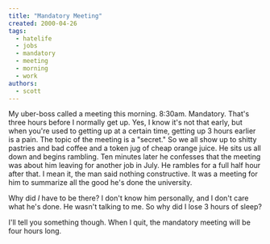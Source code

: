 ```yaml
---
title: "Mandatory Meeting"
created: 2000-04-26
tags: 
  - hatelife
  - jobs
  - mandatory
  - meeting
  - morning
  - work
authors: 
  - scott
---
```


My uber-boss called a meeting this morning. 8:30am. Mandatory. That's three hours before I normally get up. Yes, I know it's not that early, but when you're used to getting up at a certain time, getting up 3 hours earlier is a pain. The topic of the meeting is a "secret." So we all show up to shitty pastries and bad coffee and a token jug of cheap orange juice. He sits us all down and begins rambling. Ten minutes later he confesses that the meeting was about him leaving for another job in July. He rambles for a full half hour after that. I mean it, the man said nothing constructive. It was a meeting for him to summarize all the good he's done the university.

Why did _I_ have to be there? I don't know him personally, and I don't care what he's done. He wasn't talking to me. So why did I lose 3 hours of sleep?

I'll tell you something though. When I quit, the mandatory meeting will be four hours long.
